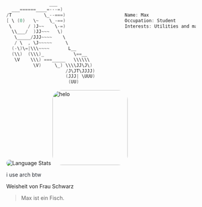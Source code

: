 ```c
                ___
  ___======____=---=)
/T            \_--===)                      Name: Max
[ \ (0)   \~    \_-==)                      Occupation: Student
 \      / )J~~    \-=)                      Interests: Utilities and math
  \\___/  )JJ~~~   \)                       
   \_____/JJJ~~~~    \
   / \  , \J~~~~~     \
  (-\)\=|\\\~~~~       L__
  (\\)  (\\\)_           \==__
   \V    \\\) ===_____   \\\\\\
          \V)     \_) \\\\JJ\J\)
                      /J\JT\JJJJ)
                      (JJJ| \UUU)
                       (UU)
```
<div style="display: inline-block">
  <img style="border-radius:25px;" src="https://github-profile-summary-cards.vercel.app/api/cards/repos-per-language?username=mmeiler-dev&theme=github_dark" alt="Language Stats"/>
  <img style="border-radius:25px;" src="https://github.com/mmeiler-dev/mmeiler-dev/assets/173518666/fd02aa71-aec6-448e-942c-3168fbf7f0fb" height=200px alt="helo"/>
</div>

<p style="color:#282c34;">i use arch btw</p>

Weisheit von Frau Schwarz
> Max ist ein Fisch.
